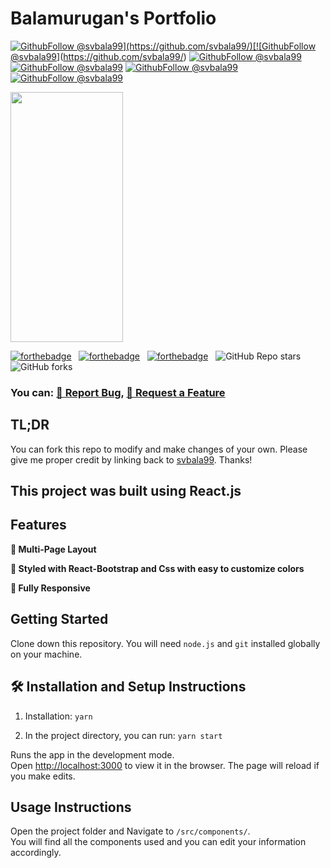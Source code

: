 # Balamurugan's Portfolio



[![GithubFollow @svbala99](https://img.shields.io/github/last-commit/svbala99/portfolio?)](https://github.com/svbala99/)[![GithubFollow @svbala99](https://img.shields.io/github/languages/count/svbala99/portfolio?color=orange)](https://github.com/svbala99/) [![GithubFollow @svbala99](https://img.shields.io/github/languages/top/svbala99/portfolio?color=blueviolet)](https://github.com/svbala99/) [![GithubFollow @svbala99](https://img.shields.io/github/languages/code-size/svbala99/portfolio?color=pink)](https://github.com/svbala99/) [![GithubFollow @svbala99](https://img.shields.io/github/repo-size/svbala99/portfolio)](https://github.com/svbala99/) [![GithubFollow @svbala99](https://img.shields.io/github/commit-activity/m/svbala99/portfolio?color=%23DB62B2%20)](https://github.com/svbala99/)

<img src="https://i.ibb.co/v1RRBBn/oie-15n-YSb-A3fia4.png" width="180" height="400"/>

[![forthebadge](https://forthebadge.com/images/badges/built-with-love.svg)](https://forthebadge.com) &nbsp;
[![forthebadge](https://forthebadge.com/images/badges/made-with-javascript.svg)](https://forthebadge.com) &nbsp;
[![forthebadge](https://forthebadge.com/images/badges/open-source.svg)](https://forthebadge.com) &nbsp;
![GitHub Repo stars](https://img.shields.io/github/stars/svbala99/portfolio?color=red&logo=github&style=for-the-badge) &nbsp;
![GitHub forks](https://img.shields.io/github/forks/svbala99/portfolio?color=red&logo=github&style=for-the-badge)

### You can:  [🔹 Report Bug](https://github.com/svbala99/portfolio/issues), [🔹 Request a Feature](https://github.com/svbala99/portfolio/issues)

## TL;DR

You can fork this repo to modify and make changes of your own. Please give me proper credit by linking back to [svbala99](https://github.com/svbala99/portfolio). Thanks!

## This project was built using React.js

## Features

**📖 Multi-Page Layout**

**🎨 Styled with React-Bootstrap and Css with easy to customize colors**

**📱 Fully Responsive**

## Getting Started

Clone down this repository. You will need `node.js` and `git` installed globally on your machine.

## 🛠 Installation and Setup Instructions

1. Installation: `yarn`

2. In the project directory, you can run: `yarn start`

Runs the app in the development mode.\
Open [http://localhost:3000](http://localhost:3000) to view it in the browser.
The page will reload if you make edits.

## Usage Instructions

Open the project folder and Navigate to `/src/components/`. <br/>
You will find all the components used and you can edit your information accordingly.
